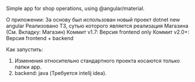 Simple app for shop operations, using @angular/material.

О приложении:
За основу был использован новый проект dotnet new angular
Реализовано ТЗ, сутью которого является реализация Магазина (См. Вкладку: Магазин)
Коммит v1.7: Версия frontend only
Коммит v2.0+: Версия frontend + backend

Как запустить:
1) Изменения относительно стандартного проекта косаются только папки app.
2) backend: java (Требуется intellj idea).
